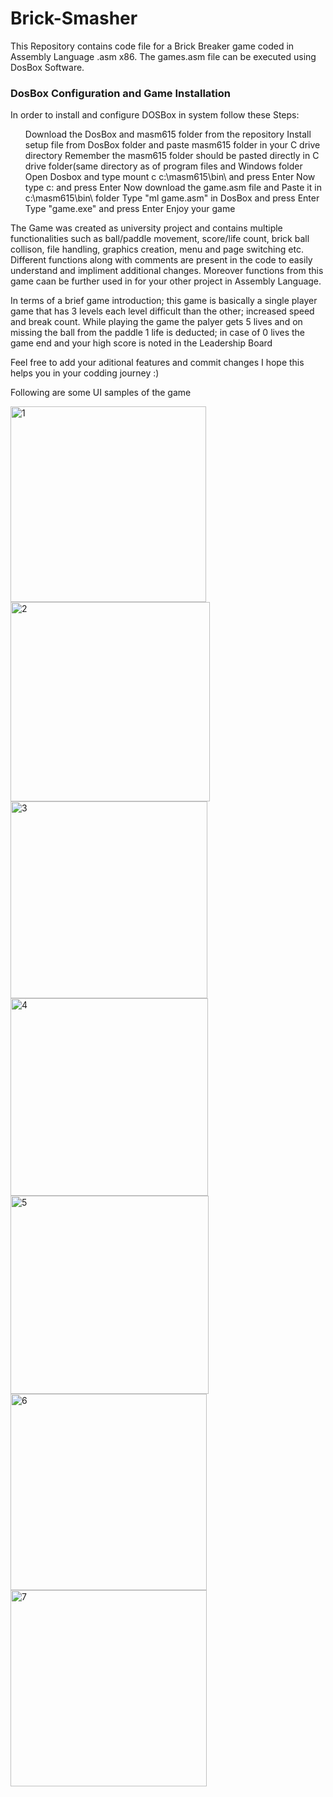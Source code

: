 # Brick-Smasher
This Repository contains code file for a Brick Breaker game coded in Assembly Language .asm x86. The games.asm file can be executed using DosBox Software.

<h3>DosBox Configuration and Game Installation</h3>
In order to install and configure DOSBox in system follow these Steps:

<ol>
  <item>Download the DosBox and masm615 folder from the repository</item>
  <item>Install setup file from DosBox folder and paste masm615 folder in your C drive directory</item>
  <item>Remember the masm615 folder should be pasted directly in C drive folder(same directory as of program files and Windows folder</item>
  <item>Open Dosbox and type mount c c:\masm615\bin\ and press Enter</item>
  <item>Now type c: and press Enter</item>
  <item>Now download the game.asm file and Paste it in c:\masm615\bin\ folder</item>
  <item>Type "ml game.asm" in DosBox and press Enter</item>
  <item>Type "game.exe"  and press Enter</item>
  <item>Enjoy your game</item>
  <item></item>
</ol>


The Game was created as university project and contains multiple functionalities such as ball/paddle movement, score/life count, brick ball collison, file handling,
graphics creation, menu and page switching etc. Different functions along with comments are present in the code to easily understand and impliment additional changes.
Moreover functions from this game caan be further used in for your other project in Assembly Language.

In terms of a brief game introduction; this game is basically a single player game that has 3 levels each level difficult than the other; increased speed and break count. While playing the game
the palyer gets 5 lives and on missing the ball from the paddle 1 life is deducted; in case of 0 lives the game end and your high score is noted in the
Leadership Board

Feel free to add your aditional features and commit changes
I hope this helps you in your codding journey :)

Following are some UI samples of the game

<img width="313" alt="1" src="https://github.com/umairkhalidx/Brick-Smasher/assets/109782978/64534937-07d0-425a-aab6-62dbd06662f2">
<img width="319" alt="2" src="https://github.com/umairkhalidx/Brick-Smasher/assets/109782978/3800e8cd-80e6-4eeb-870e-7b42eb0be75a">
<img width="315" alt="3" src="https://github.com/umairkhalidx/Brick-Smasher/assets/109782978/1e058c06-a41b-4395-9d5c-d1de808a7cc8">
<img width="316" alt="4" src="https://github.com/umairkhalidx/Brick-Smasher/assets/109782978/79303e45-d69b-45b5-90ee-36767eed9740">
<img width="317" alt="5" src="https://github.com/umairkhalidx/Brick-Smasher/assets/109782978/4eeba3d4-84d4-4061-bd5a-633d055596de">
<img width="314" alt="6" src="https://github.com/umairkhalidx/Brick-Smasher/assets/109782978/e0beab91-4c9a-4e74-bd5d-85bda4e0dcb3">
<img width="314" alt="7" src="https://github.com/umairkhalidx/Brick-Smasher/assets/109782978/e6804537-2e8a-4026-9f82-e695ac04509d">




